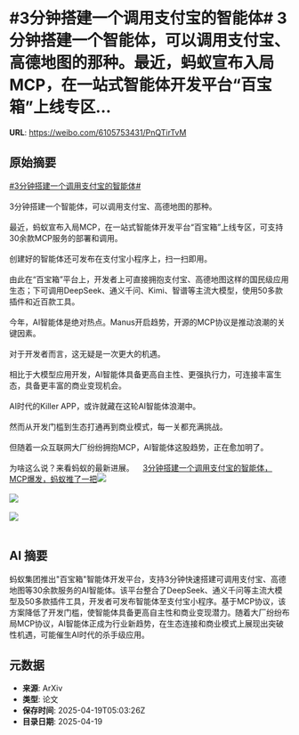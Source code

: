 # #3分钟搭建一个调用支付宝的智能体# 3分钟搭建一个智能体，可以调用支付宝、高德地图的那种。最近，蚂蚁宣布入局MCP，在一站式智能体开发平台“百宝箱”上线专区...

**URL**: https://weibo.com/6105753431/PnQTirTvM

## 原始摘要

<a href="https://m.weibo.cn/search?containerid=231522type%3D1%26t%3D10%26q%3D%233%E5%88%86%E9%92%9F%E6%90%AD%E5%BB%BA%E4%B8%80%E4%B8%AA%E8%B0%83%E7%94%A8%E6%94%AF%E4%BB%98%E5%AE%9D%E7%9A%84%E6%99%BA%E8%83%BD%E4%BD%93%23&amp;extparam=%233%E5%88%86%E9%92%9F%E6%90%AD%E5%BB%BA%E4%B8%80%E4%B8%AA%E8%B0%83%E7%94%A8%E6%94%AF%E4%BB%98%E5%AE%9D%E7%9A%84%E6%99%BA%E8%83%BD%E4%BD%93%23" data-hide=""><span class="surl-text">#3分钟搭建一个调用支付宝的智能体#</span></a> <br><br>3分钟搭建一个智能体，可以调用支付宝、高德地图的那种。<br><br>最近，蚂蚁宣布入局MCP，在一站式智能体开发平台“百宝箱”上线专区，可支持30余款MCP服务的部署和调用。<br><br>创建好的智能体还可发布在支付宝小程序上，扫一扫即用。<br><br>由此在“百宝箱”平台上，开发者上可直接拥抱支付宝、高德地图这样的国民级应用生态；下可调用DeepSeek、通义千问、Kimi、智谱等主流大模型，使用50多款插件和近百款工具。<br><br>今年，AI智能体是绝对热点。Manus开启趋势，开源的MCP协议是推动浪潮的关键因素。<br><br>对于开发者而言，这无疑是一次更大的机遇。<br><br>相比于大模型应用开发，AI智能体具备更高自主性、更强执行力，可连接丰富生态，具备更丰富的商业变现机会。<br><br>AI时代的Killer APP，或许就藏在这轮AI智能体浪潮中。<br><br>然而从开发门槛到生态打通再到商业模式，每一关都充满挑战。<br><br>但随着一众互联网大厂纷纷拥抱MCP，AI智能体这股趋势，正在愈加明了。<br><br>为啥这么说？来看蚂蚁的最新进展。<a href="https://weibo.cn/sinaurl?u=https%3A%2F%2Fmp.weixin.qq.com%2Fs%2FikMZynOIQLDl5e__mGG2vQ" data-hide=""><span class="url-icon"><img style="width: 1rem;height: 1rem" src="https://h5.sinaimg.cn/upload/2015/09/25/3/timeline_card_small_web_default.png" referrerpolicy="no-referrer"></span><span class="surl-text">3分钟搭建一个调用支付宝的智能体，MCP爆发，蚂蚁推了一把</span></a><img style="" src="https://tvax1.sinaimg.cn/large/006Fd7o3gy1i0l4zlmwx7j315m0rae81.jpg" referrerpolicy="no-referrer"><br><br><img style="" src="https://tvax4.sinaimg.cn/large/006Fd7o3gy1i0l4zpm1crj31c40qsdpa.jpg" referrerpolicy="no-referrer"><br><br><img style="" src="https://tvax2.sinaimg.cn/large/006Fd7o3gy1i0l4zilwbej327k17ktv9.jpg" referrerpolicy="no-referrer"><br><br>

## AI 摘要

蚂蚁集团推出"百宝箱"智能体开发平台，支持3分钟快速搭建可调用支付宝、高德地图等30余款服务的AI智能体。该平台整合了DeepSeek、通义千问等主流大模型及50多款插件工具，开发者可发布智能体至支付宝小程序。基于MCP协议，该方案降低了开发门槛，使智能体具备更高自主性和商业变现潜力。随着大厂纷纷布局MCP协议，AI智能体正成为行业新趋势，在生态连接和商业模式上展现出突破性机遇，可能催生AI时代的杀手级应用。

## 元数据

- **来源**: ArXiv
- **类型**: 论文
- **保存时间**: 2025-04-19T05:03:26Z
- **目录日期**: 2025-04-19
